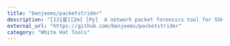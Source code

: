 ```yaml
---
title: "benjeems/packetstrider"
description: "[131星][2m] [Py]  A network packet forensics tool for SSH"
external_url: "https://github.com/benjeems/packetstrider"
category: "White Hat Tools"
---
```

